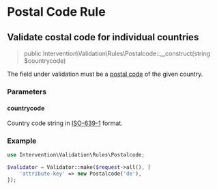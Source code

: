 # Postal Code Rule
## Validate costal code for individual countries

> public Intervention\Validation\Rules\Postalcode::__construct(string $countrycode)

The field under validation must be a [postal code](https://en.wikipedia.org/wiki/Postal_code) of the given country.

### Parameters

#### countrycode

Country code string in [ISO-639-1](https://en.wikipedia.org/wiki/ISO_639-1) format.

### Example

```php
use Intervention\Validation\Rules\Postalcode;

$validator = Validator::make($request->all(), [
    'attribute-key' => new Postalcode('de'),
]);
```